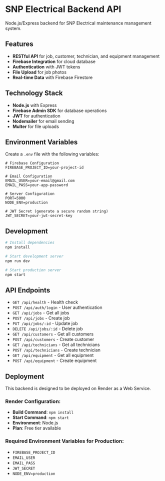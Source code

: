 # SNP Electrical Backend API

Node.js/Express backend for SNP Electrical maintenance management system.

## Features

- **RESTful API** for job, customer, technician, and equipment management
- **Firebase Integration** for cloud database
- **Authentication** with JWT tokens
- **File Upload** for job photos
- **Real-time Data** with Firebase Firestore

## Technology Stack

- **Node.js** with Express
- **Firebase Admin SDK** for database operations
- **JWT** for authentication
- **Nodemailer** for email sending
- **Multer** for file uploads

## Environment Variables

Create a `.env` file with the following variables:

```env
# Firebase Configuration
FIREBASE_PROJECT_ID=your-project-id

# Email Configuration
EMAIL_USER=your-email@gmail.com
EMAIL_PASS=your-app-password

# Server Configuration
PORT=5000
NODE_ENV=production

# JWT Secret (generate a secure random string)
JWT_SECRET=your-jwt-secret-key
```

## Development

```bash
# Install dependencies
npm install

# Start development server
npm run dev

# Start production server
npm start
```

## API Endpoints

- `GET /api/health` - Health check
- `POST /api/auth/login` - User authentication
- `GET /api/jobs` - Get all jobs
- `POST /api/jobs` - Create job
- `PUT /api/jobs/:id` - Update job
- `DELETE /api/jobs/:id` - Delete job
- `GET /api/customers` - Get all customers
- `POST /api/customers` - Create customer
- `GET /api/technicians` - Get all technicians
- `POST /api/technicians` - Create technician
- `GET /api/equipment` - Get all equipment
- `POST /api/equipment` - Create equipment

## Deployment

This backend is designed to be deployed on Render as a Web Service.

### Render Configuration:
- **Build Command**: `npm install`
- **Start Command**: `npm start`
- **Environment**: Node.js
- **Plan**: Free tier available

### Required Environment Variables for Production:
- `FIREBASE_PROJECT_ID`
- `EMAIL_USER`
- `EMAIL_PASS`
- `JWT_SECRET`
- `NODE_ENV=production`